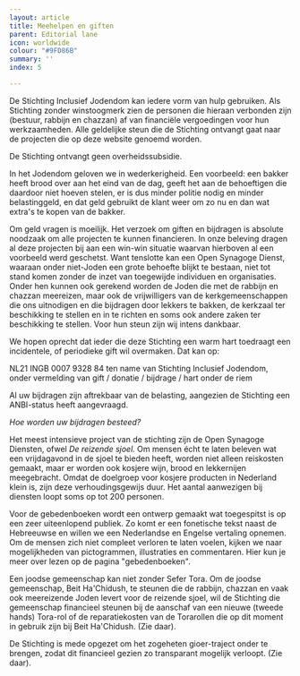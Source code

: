 ```yaml
---
layout: article
title: Meehelpen en giften
parent: Editorial lane
icon: worldwide
colour: "#9FD86B"
summary: ''
index: 5

---
```

De Stichting Inclusief Jodendom kan iedere vorm van hulp gebruiken. Als Stichting zonder winstoogmerk zien de personen die hieraan verbonden zijn (bestuur, rabbijn en chazzan) af van financiële vergoedingen voor hun werkzaamheden. Alle geldelijke steun die de Stichting ontvangt gaat naar de projecten die op deze website genoemd worden.

De Stichting ontvangt geen overheidssubsidie.

In het Jodendom geloven we in wederkerigheid. Een voorbeeld: een bakker heeft brood over aan het eind van de dag, geeft het aan de behoeftigen die daardoor niet hoeven stelen, er is dus minder politie nodig en minder belastinggeld, en dat geld gebruikt de klant weer om zo nu en dan wat extra's te kopen van de bakker.

Om geld vragen is moeilijk. Het verzoek om giften en bijdragen is absolute noodzaak om alle projecten te kunnen financieren. In onze beleving dragen al deze projecten bij aan een win-win situatie waarvan hierboven al een voorbeeld werd geschetst. Want tenslotte kan een Open Synagoge Dienst, waaraan onder niet-Joden een grote behoefte blijkt te bestaan, niet tot stand komen zonder de inzet van toegewijde individuen en organisaties. Onder hen kunnen ook gerekend worden de Joden die met de rabbijn en chazzan meereizen, maar ook de vrijwilligers van de kerkgemeenschappen die ons uitnodigen en die bijdragen door lekkers te bakken, de kerkzaal ter beschikking te stellen en in te richten en soms ook andere zaken ter beschikking te stellen. Voor hun steun zijn wij intens dankbaar.

We hopen oprecht dat ieder die deze Stichting een warm hart toedraagt een incidentele, of periodieke gift wil overmaken. Dat kan op:

NL21 INGB 0007 9328 84 ten name van Stichting Inclusief Jodendom, onder vermelding van gift / donatie / bijdrage / hart onder de riem

Al uw bijdragen zijn aftrekbaar van de belasting, aangezien de Stichting een ANBI-status heeft aangevraagd.

_Hoe worden uw bijdragen besteed?_

Het meest intensieve project van de stichting zijn de Open Synagoge Diensten, ofwel _De reizende sjoel._ Om mensen écht te laten beleven wat een vrijdagavond in de sjoel te bieden heeft, worden niet alleen reiskosten gemaakt, maar er worden ook kosjere wijn, brood en  lekkernijen meegebracht. Omdat de doelgroep voor kosjere producten in Nederland klein is, zijn deze verhoudingsgewijs duur. Het aantal aanwezigen bij diensten loopt soms op tot 200 personen.

Voor de gebedenboeken wordt een ontwerp gemaakt wat toegespitst is op een zeer uiteenlopend publiek. Zo komt er een fonetische tekst naast de Hebreeuwse en willen we een Nederlandse en Engelse vertaling opnemen. Om de mensen zich niet compleet verloren te laten voelen, kijken we naar mogelijkheden van pictogrammen, illustraties en commentaren. Hier kun je meer over lezen op de pagina "gebedenboeken".

Een joodse gemeenschap kan niet zonder Sefer Tora. Om de joodse gemeenschap, Beit Ha'Chidush, te steunen die de rabbijn, chazzan en vaak ook meereizende Joden levert voor de reizende sjoel, wil de Stichting die gemeenschap financieel steunen bij de aanschaf van een nieuwe (tweede hands) Tora-rol of de reparatiekosten van de Torarollen die op dit moment in gebruik zijn bij Beit Ha'Chidush. (Zie daar).

De Stichting is mede opgezet om het zogeheten gioer-traject onder te brengen, zodat dit financieel gezien zo transparant mogelijk verloopt. (Zie daar). 